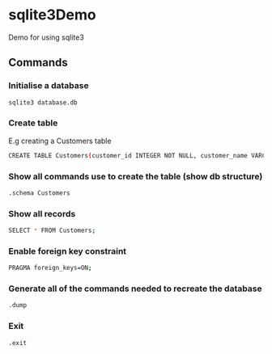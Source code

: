 # sqlite3Demo
Demo for using sqlite3

## Commands
### Initialise a database
```sh
sqlite3 database.db
```
### Create table
E.g creating a Customers table
```sh
CREATE TABLE Customers(customer_id INTEGER NOT NULL, customer_name VARCHAR(255));
```
### Show all commands use to create the table (show db structure)
```sh
.schema Customers
```
### Show all records
```sh
SELECT * FROM Customers;
```
### Enable foreign key constraint
```sh
PRAGMA foreign_keys=ON;
```
### Generate all of the commands needed to recreate the database
```sh
.dump
```
### Exit
```sh
.exit
```
